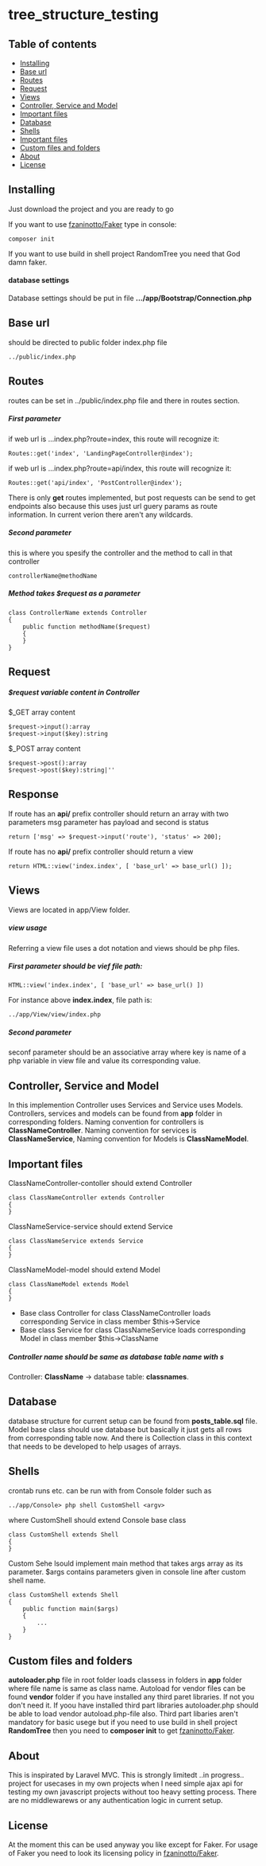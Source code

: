 # tree_structure_testing

## Table of contents
- [Installing](https://github.com/lazydistribution/tree_structure_testing/blob/main/README.md#installing)
- [Base url](https://github.com/lazydistribution/tree_structure_testing/blob/main/README.md#base-url)
- [Routes](https://github.com/lazydistribution/tree_structure_testing/blob/main/README.md#routes)
- [Request](https://github.com/lazydistribution/tree_structure_testing/blob/main/README.md#request)
- [Views](https://github.com/lazydistribution/tree_structure_testing/blob/main/README.md#views)
- [Controller, Service and Model](https://github.com/lazydistribution/tree_structure_testing/blob/main/README.md#controller-service-and-model)
- [Important files](https://github.com/lazydistribution/tree_structure_testing/blob/main/README.md#important-files)
- [Database](https://github.com/lazydistribution/tree_structure_testing/blob/main/README.md#database)
- [Shells](https://github.com/lazydistribution/tree_structure_testing/blob/main/README.md#shells)
- [Important files](https://github.com/lazydistribution/tree_structure_testing/blob/main/README.md#important-files)
- [Custom files and folders](https://github.com/lazydistribution/tree_structure_testing/blob/main/README.md#custom-files-and-folders)
- [About](https://github.com/lazydistribution/tree_structure_testing/blob/main/README.md#about)
- [License](https://github.com/lazydistribution/tree_structure_testing/blob/main/README.md#license)

## Installing
Just download the project and you are ready to go 

If you want to use [fzaninotto/Faker](https://github.com/fzaninotto/Faker) type in console:
```
composer init
```
If you want to use build in shell project RandomTree you need that God damn faker.

#### database settings
Database settings should be put in file **.../app/Bootstrap/Connection.php**

## Base url
should be directed to public folder index.php file
```
../public/index.php
``` 

## Routes
routes can be set in ../public/index.php file and there in routes section.


##### First parameter
if web url is ...index.php?route=index, this route will recognize it:
```
Routes::get('index', 'LandingPageController@index');
```
if web url is ...index.php?route=api/index, this route will recognize it:
```
Routes::get('api/index', 'PostController@index');
```

There is only **get** routes implemented, but post requests can be send to get endpoints also because this uses just url guery params as route information. In current verion there aren't any wildcards.

##### Second parameter 
this is where you spesify the controller and the method to call in that controller
```
controllerName@methodName
```

##### Method takes $request as a parameter
```
class ControllerName extends Controller
{
    public function methodName($request)
    {
    }
}
```
## Request 
##### $request variable content in Controller
$_GET array content
```
$request->input():array
$request->input($key):string
```
$_POST array content
```
$request->post():array
$request->post($key):string|''
```
## Response
If route has an **api/** prefix controller should return an array with two parameters msg parameter has payload and second is status
```
return ['msg' => $request->input('route'), 'status' => 200];
```
If route has no **api/** prefix controller should return a view
```
return HTML::view('index.index', [ 'base_url' => base_url() ]);
```
## Views
Views are located in app/View folder. 
##### view usage
Referring a view file uses a dot notation and views should be php files. 

##### First parameter should be vief file path:
```
HTML::view('index.index', [ 'base_url' => base_url() ])
```
For instance above **index.index**, file path is:
```
../app/View/view/index.php
```
##### Second parameter
seconf parameter should be an associative array where key is name of a php variable in view file and value its corresponding value.

## Controller, Service and Model
In this implemention Controller uses Services and Service uses Models. Controllers, services and models can be found from **app** folder in corresponding folders.
Naming convention for controllers is **ClassNameController**. Naming convention for services is **ClassNameService**, Naming convention for Models is **ClassNameModel**.

## Important files
ClassNameController-contoller should extend Controller
```
class ClassNameController extends Controller 
{
}
```

ClassNameService-service should extend Service
```
class ClassNameService extends Service 
{
}
```

ClassNameModel-model should extend Model
```
class ClassNameModel extends Model 
{
}
```

- Base class Controller for class ClassNameController loads corresponding Service in class member $this->Service
- Base class Service for class ClassNameService loads corresponding Model in class member $this->ClassName

##### Controller name should be same as database table name with *s* 
Controller: **ClassName** -> database table: **classnames**. 

## Database
database structure for current setup can be found from **posts_table.sql** file. Model base class should use database but basically it just gets all rows from corresponding table now. And there is Collection class in this context that needs to be developed to help usages of arrays.

## Shells
crontab runs etc. can be run with from Console folder such as
```
../app/Console> php shell CustomShell <argv>
```
where CustomShell should extend Console base class
```
class CustomShell extends Shell
{
}
```
Custom Sehe lsould implement main method that takes args array as its parameter. $args contains parameters given in console line after custom shell name.
```
class CustomShell extends Shell
{
    public function main($args)
    {
        ...
    }
}
```
## Custom files and folders
**autoloader.php** file in root folder loads classess in folders in **app** folder where file name is same as class name. Autoload for vendor files can be found **vendor** folder if you have installed any third paret libraries. If not you don't need it. If yoou have installed third part libraries autoloader.php should be able to load vendor autoload.php-file also. Third part libaries aren't mandatory for basic usege but if you need to use build in shell project **RandomTree** then you need to **composer init** to get [fzaninotto/Faker](https://github.com/fzaninotto/Faker).

## About
This is inspirated by Laravel MVC. This is strongly limitedt ..in progress.. project for usecases in my own projects when I need simple ajax api for testing my own javascript projects without too heavy setting process. There are no middlewarews or any authentication logic in current setup.

## License
At the moment this can be used anyway you like except for Faker. For usage of Faker you need to look its licensing policy in [fzaninotto/Faker](https://github.com/fzaninotto/Faker).
